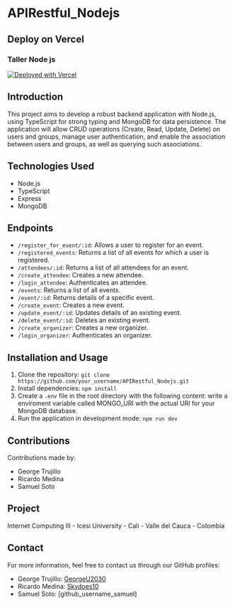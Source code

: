 # APIRestful_Nodejs

## Deploy on Vercel 

### Taller Node js

[![Deployed with Vercel](https://vercel.com/button)](https://tallernodejs.vercel.app/)

## Introduction

This project aims to develop a robust backend application with Node.js, using TypeScript for strong typing and MongoDB for data persistence. The application will allow CRUD operations (Create, Read, Update, Delete) on users and groups, manage user authentication, and enable the association between users and groups, as well as querying such associations. 

## Technologies Used

- Node.js
- TypeScript
- Express
- MongoDB

## Endpoints

- `/register_for_event/:id`: Allows a user to register for an event.
- `/registered_events`: Returns a list of all events for which a user is registered.
- `/attendees/:id`: Returns a list of all attendees for an event.
- `/create_attendee`: Creates a new attendee.
- `/login_attendee`: Authenticates an attendee.
- `/events`: Returns a list of all events.
- `/event/:id`: Returns details of a specific event.
- `/create_event`: Creates a new event.
- `/update_event/:id`: Updates details of an existing event.
- `/delete_event/:id`: Deletes an existing event.
- `/create_organizer`: Creates a new organizer.
- `/login_organizer`: Authenticates an organizer.

## Installation and Usage

1. Clone the repository: `git clone https://github.com/your_username/APIRestful_Nodejs.git`
2. Install dependencies: `npm install`
3. Create a `.env` file in the root directory with the following content:
write a enviroment variable called MONGO_URI with the actual URI for your MongoDB database.
4. Run the application in development mode: `npm run dev`

## Contributions

Contributions made by:
- George Trujillo
- Ricardo Medina
- Samuel Soto

## Project

Internet Computing III - Icesi University - Cali - Valle del Cauca - Colombia

## Contact

For more information, feel free to contact us through our GitHub profiles:
- George Trujillo: [GeorgeU2030](https://github.com/GeorgeU2030)
- Ricardo Medina: [Skydoes10](https://github.com/Skydoes10)
- Samuel Soto: [github_username_samuel]
